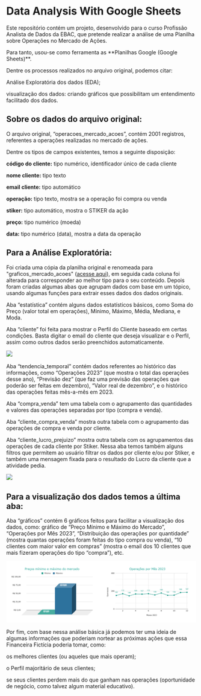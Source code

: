 # Data Analysis With Google Sheets

Este repositório contém um projeto, desenvolvido para o curso Profissão Analista de Dados da EBAC, que pretende realizar a análise de uma Planilha sobre Operações no Mercado de Ações.



Para tanto, usou-se como ferramenta as \*\*Planilhas Google (Google Sheets)\*\*. 



Dentre os processos realizados no arquivo original, podemos citar:

Análise Exploratória dos dados (EDA);

visualização dos dados: criando gráficos que possibilitam um entendimento facilitado dos dados.



## Sobre os dados do arquivo original:

O arquivo original, “operacoes_mercado_acoes”, contém 2001 registros, referentes a operações realizadas no mercado de ações.



Dentre os tipos de campos existentes, temos a seguinte disposição:

**código do cliente:** tipo numérico, identificador único de cada cliente

**nome cliente:** tipo texto

**email cliente:** tipo automático

**operação:** tipo texto, mostra se a operação foi compra ou venda

**stiker:** tipo automático, mostra o STIKER da ação

**preço:** tipo numérico (moeda)

**data:** tipo numérico (data), mostra a data da operação



## Para a Análise Exploratória:

Foi criada uma cópia da planilha original e renomeada para "graficos_mercado_acoes" ([acesse aqui](https://docs.google.com/spreadsheets/d/17cfPgpSSOo_jNBb2YJ-j9WEDKeropZ8obQ47WsdRQH8/edit?usp=sharing)), em seguida cada coluna foi alterada para corresponder ao melhor tipo para o seu conteúdo. Depois foram criadas algumas abas que agrupam dados com base em um tópico, usando algumas funções para extrair esses dados dos dados originais.



Aba “estatística” contém alguns dados estatísticos básicos, como Soma do Preço (valor total em operações), Mínimo, Máximo, Média, Mediana, e Moda.



Aba “cliente” foi feita para mostrar o Perfil do Cliente baseado em certas condições. Basta digitar o email do cliente que deseja visualizar e o Perfil, assim como outros dados serão preenchidos automaticamente.

<img src="/img/mercado_acoes_cliente.gif">



Aba “tendencia_temporal” contém dados referentes ao histórico das informações, como “Operações 2023” (que mostra o total das operações desse ano), “Previsão dez” (que faz uma previsão das operações que poderão ser feitas em dezembro), “Valor real de dezembro”, e o histórico das operações feitas mês-a-mês em 2023.

Aba “compra_venda” tem uma tabela com o agrupamento das quantidades e valores das operações separadas por tipo (compra e venda).



Aba “cliente_compra_venda” mostra outra tabela com o agrupamento das operações de compra e venda por cliente.



Aba “cliente_lucro_prejuizo” mostra outra tabela com os agrupamentos das operações de cada cliente por Stiker. Nessa aba temos também alguns filtros que permitem ao usuário filtrar os dados por cliente e/ou por Stiker, e também uma mensagem fixada para o resultado do Lucro da cliente que a atividade pedia.

<img src="/img/mercado_acoes_filtros.gif">



## Para a visualização dos dados temos a última aba:

Aba “gráficos” contém 6 gráficos feitos para facilitar a visualização dos dados, como: gráfico de “Preço Mínimo e Máximo do Mercado”, “Operações por Mês 2023”, “Distribuição das operações por quantidade” (mostra quantas operações foram feitas do tipo compra ou venda), “10 clientes com maior valor em compras” (mostra o email dos 10 clientes que mais fizeram operações do tipo “compra”), etc.

<img src="/img/graficos-preco-min-max.png">



Por fim, com base nessa análise básica já podemos ter uma ideia de algumas informações que poderiam nortear as próximas ações que essa Financeira Fictícia poderia tomar, como:

os melhores clientes (ou aqueles que mais operam);

o Perfil majoritário de seus clientes;

se seus clientes perdem mais do que ganham nas operações (oportunidade de negócio, como talvez algum material educativo).

